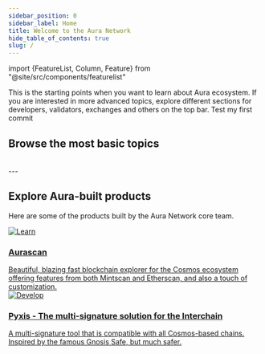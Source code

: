 ```yaml
---
sidebar_position: 0
sidebar_label: Home
title: Welcome to the Aura Network 
hide_table_of_contents: true
slug: /
---
```

import {FeatureList, Column, Feature} from "@site/src/components/featurelist"

This is the starting points when you want to learn about Aura ecosystem. If you are interested in more advanced topics, explore different sections for developers, validators, exchanges and others on the top bar.
Test my first commit

## Browse the most basic topics

<FeatureList>
  <Column title="Overview" size="3">
    <Feature url="./intro" title="About Aura Network" subtitle="Learn the Basics about Aura Network, features and tokenomics" image="aura-logo.png"/>
    <Feature url="./overview/start/wallet" title="Getting started" subtitle="Go through most basic steps to interact with Aura network" image="start.png"/>
    <Feature url="./overview/protocol/validator" title="Concept" subtitle="Overview of different components in the Aura chain" image="concept.png"/>
  </Column>
  <Column title="Developer Materials" size="3">
    <Feature url="./developer" title="Smart Contract" subtitle="Get an overview on how to write and deploy a smart contract in Aura Network" image="contract.png"/>
    <Feature url="./developer/contract/rpc" title="Public Endpoints" subtitle="Check out a list of public hosted APIs" image="api.png"/>
    <Feature url="./tutorials/welcome" title="Tutorials" subtitle="Learn to build on Aura through a list of practical examples" image="tutorial.png"/>
  </Column>
  <Column title="Validator Handbook" size="3">
    <Feature url="./validator/running-a-fullnode" title="Running a Node" subtitle="Learn to run an Aura full node" image="node.png"/>
    <Feature url="./validator/networks-info" title="Network artifact" subtitle="Network information and resources to join Aura Network" image="artifact.png"/>
    <Feature url="./validator/running-a-validator" title="Become a Validator" subtitle="Become an Aura Network Validator" image="validator.png"/>
  </Column>
</FeatureList>

<br/>
---

## Explore Aura-built products

Here are some of the products built by the Aura Network core team.

<div class="container">
  <div class="row">
    <div class="col col--6">
      <a href="/product/aurascan/">
        <div class="card">
          <div class="card__image">
            <img src={require("@site/static/img/feature/aurascan.jpg").default} alt="Learn" />
          </div>
          <div class="card__body">
            <h3>Aurascan</h3>
            Beautiful, blazing fast blockchain explorer for the Cosmos ecosystem offering features from both Mintscan and Etherscan, and also a touch of customization.
          </div>
        </div>
      </a>
    </div>
    <div class="col col--6">
      <a href="product/pyxis-safe/">
        <div class="card">
          <div class="card__image">
            <img src={require("@site/static/img/feature/pyxis.png").default} alt="Develop" />
          </div>
          <div class="card__body">
            <h3>Pyxis - The multi-signature solution for the Interchain</h3>
            A multi-signature tool that is compatible with all Cosmos-based chains. Inspired by the famous Gnosis Safe, but much safer.
          </div>
        </div>
      </a>
    </div>
  </div>
</div>